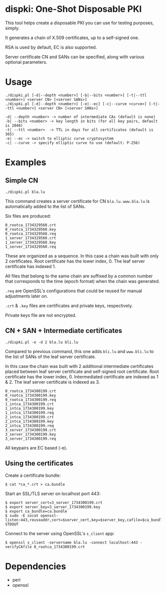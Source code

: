 # dispki: One-Shot Disposable PKI

This tool helps create a disposable PKI you can use for testing purposes, simply.

It generates a chain of X.509 certificates, up to a self-signed one.

RSA is used by default, EC is also supported.

Server certificate CN and SANs can be specified, along with various optional
parameters.

# Usage

    ./dispki.pl [-d|--depth <number>] [-b|--bits <number>] [-t|--ttl <number>] <server CN> [<server SANs>]
    ./dispki.pl [-d|--depth <number>] [-e|--ec] [-c|--curve <curve>] [-t|--ttl <number>] <server CN> [<server SANs>]

    -d| --depth <number> -> number of intermediate CAs (default is none)
    -b| --bits <number> -> key length in bits (for all key pairs, default is 2048)
    -t| --ttl <number>  -> TTL in days for all certificates (default is 365)
    -e| --ec -> switch to elliptic curve cryptosystem
    -c| --curve -> specify elliptic curve to use (default: P-256)


# Examples

## Simple CN

    ./dispki.pl bla.lu

This command creates a server certificate for CN `bla.lu`. `www.bla.lu` is
automatically added to the list of SANs.

Six files are produced:

    0_rootca_1734329560.crt
    0_rootca_1734329560.key
    0_rootca_1734329560.req
    1_server_1734329560.crt
    1_server_1734329560.key
    1_server_1734329560.req

These are organized as a sequence. In this case a chain was built with only 2
certificates. Root certificate has the lower index, 0.  The leaf server
certificate has indexed 1.

All files that belong to the same chain are suffixed by a common number that
corresponds to the time (epoch format) when the chain was generated.

`.req` are OpenSSL's configurations that could be reused for manual adjustments
later on.

`.crt` & `.key` files are certificates and private keys, respectively.

Private keys file are not encrypted.

## CN + SAN + Intermediate certificates

    ./dispki.pl -e -d 2 bla.lu bli.lu

Compared to previous command, this one adds `bli.lu` and `www.bli.lu` to the
list of SANs of the leaf server certificate.

In this case the chain was built with 2 additional intermediate certificates
placed between leaf server certificate and self-signed root certificate.  Root
certificate has the lower index, 0.  Intermediated certificate are indexed as 1
& 2. The leaf server certificate is indexed as 3.

    0_rootca_1734300199.crt
    0_rootca_1734300199.key
    0_rootca_1734300199.req
    1_intca_1734300199.crt
    1_intca_1734300199.key
    1_intca_1734300199.req
    2_intca_1734300199.crt
    2_intca_1734300199.key
    2_intca_1734300199.req
    3_server_1734300199.crt
    3_server_1734300199.key
    3_server_1734300199.req

All keypairs are EC based (-e).

## Using the certificates

Create a certificate bundle:

    $ cat *ca_*.crt > ca.bundle

Start an SSL/TLS server on localhost port 443:

    $ export server_cert=3_server_1734300199.crt
    $ export server_key=3_server_1734300199.key
    $ export ca_bundle=ca.bundle
    $ sudo -E socat openssl-listen:443,reuseaddr,cert=$server_cert,key=$server_key,cafile=$ca_bundle,verify=0,fork STDOUT

Connect to the server using OpenSSL's `s_client` app:

    $ openssl s_client -servername bla.lu -connect localhost:443 -verifyCAfile 0_rootca_1734300199.crt

# Dependencies

- perl
- openssl
